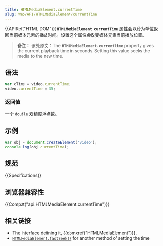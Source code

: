 ```yaml
---
title: HTMLMediaElement.currentTime
slug: Web/API/HTMLMediaElement/currentTime
---
```

{{APIRef("HTML DOM")}}**`HTMLMediaElement.currentTime`** 属性会以秒为单位返回当前媒体元素的播放时间。设置这个属性会改变媒体元素当前播放位置。

> **备注：** 该处原文：The **`HTMLMediaElement.currentTime`** property gives the current playback time in seconds. Setting this value seeks the media to the new time.

## 语法

```js
var cTime = video.currentTime;
video.currentTime = 35;
```

### 返回值

一个 `double` 双精度浮点数。

## 示例

```js
var obj = document.createElement('video');
console.log(obj.currentTime);
```

## 规范

{{Specifications}}

## 浏览器兼容性

{{Compat("api.HTMLMediaElement.currentTime")}}

## 相关链接

- The interface defining it, {{domxref("HTMLMediaElement")}}.
- [`HTMLMediaElement.fastSeek()`](/en-US/docs/Web/API/HTMLMediaElement/fastSeek) for another method of setting the time
